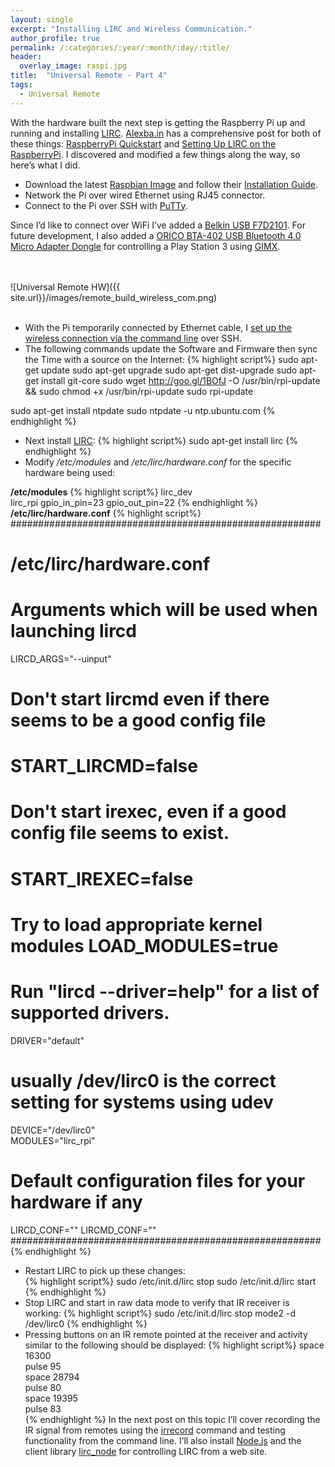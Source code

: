 ```yaml
---
layout: single
excerpt: "Installing LIRC and Wireless Communication."
author_profile: true
permalink: /:categories/:year/:month/:day/:title/
header:
  overlay_image: raspi.jpg
title:  "Universal Remote - Part 4"
tags:
  - Universal Remote
---
```


With the hardware built the next step is getting the Raspberry Pi up and running and installing [LIRC]. [Alexba.in] has a comprehensive post for both of these things: [RaspberryPi Quickstart] and [Setting Up LIRC on the RaspberryPi]. I discovered and modified a few things along the way, so here’s what I did.

- Download the latest [Raspbian Image] and follow their [Installation Guide].
- Network the Pi over wired Ethernet using RJ45 connector.
- Connect to the Pi over SSH with [PuTTy].

Since I’d like to connect over WiFi I’ve added a [Belkin USB F7D2101]. For future development, I also added a [ORICO BTA-402 USB Bluetooth 4.0 Micro Adapter Dongle] for controlling a Play Station 3 using [GIMX].

<br><br>
![Universal Remote HW]({{ site.url}}/images/remote_build_wireless_com.png)
<br><br>

- With the Pi temporarily connected by Ethernet cable, I [set up the wireless connection via the command line] over SSH.    
- The following commands update the Software and Firmware then sync the Time with a source on the Internet:
{% highlight script%}
sudo apt-get update
sudo apt-get upgrade
sudo apt-get dist-upgrade
sudo apt-get install git-core
sudo wget http://goo.gl/1BOfJ -O /usr/bin/rpi-update && sudo chmod +x /usr/bin/rpi-update
sudo rpi-update

sudo apt-get install ntpdate
sudo ntpdate -u ntp.ubuntu.com
{% endhighlight %}
- Next install [LIRC]:
{% highlight script%}
sudo apt-get install lirc
{% endhighlight %}
- Modify <i>/etc/modules</i> and <i>/etc/lirc/hardware.conf</i> for the specific hardware being used:

<b>/etc/modules</b>
{% highlight script%}
lirc_dev    
lirc_rpi gpio_in_pin=23 gpio_out_pin=22
{% endhighlight %}
<b>/etc/lirc/hardware.conf</b>
{% highlight script%}
########################################################    
# /etc/lirc/hardware.conf    
#    
# Arguments which will be used when launching lircd    
LIRCD_ARGS="--uinput"    
# Don't start lircmd even if there seems to be a good config file    
# START_LIRCMD=false    
# Don't start irexec, even if a good config file seems to exist.    
# START_IREXEC=false    
# Try to load appropriate kernel modules LOAD_MODULES=true    
# Run "lircd --driver=help" for a list of supported drivers.    
DRIVER="default"    
# usually /dev/lirc0 is the correct setting for systems using udev    
DEVICE="/dev/lirc0"    
MODULES="lirc_rpi"
# Default configuration files for your hardware if any    
LIRCD_CONF="" LIRCMD_CONF=""    
########################################################    
{% endhighlight %}
- Restart LIRC to pick up these changes:    
{% highlight script%}
sudo /etc/init.d/lirc stop
sudo /etc/init.d/lirc start
{% endhighlight %}
- Stop LIRC and start in raw data mode to verify that IR receiver is working:
{% highlight script%}
sudo /etc/init.d/lirc stop
mode2 -d /dev/lirc0
{% endhighlight %}
- Pressing buttons on an IR remote pointed at the receiver and activity similar to the following should be displayed:
{% highlight script%}
space 16300    
pulse 95    
space 28794    
pulse 80    
space 19395    
pulse 83    
{% endhighlight %}
In the next post on this topic I’ll cover recording the IR signal from remotes using the [irrecord] command and testing functionality from the command line. I’ll also install [Node.js] and the client library [lirc_node] for controlling LIRC from a web site.     


[LIRC]: http://www.lirc.org/
[Alexba.in]: http://alexba.in/
[RaspberryPi Quickstart]: http://alexba.in/blog/2013/01/04/raspberrypi-quickstart/
[Setting Up LIRC on the RaspberryPi]: http://alexba.in/blog/2013/01/06/setting-up-lirc-on-the-raspberrypi/

[Raspbian Image]: https://www.raspberrypi.org/downloads/raspbian/
[Installation Guide]: https://www.raspberrypi.org/documentation/installation/installing-images/README.md
[PuTTy]: http://www.putty.org/

[Belkin USB F7D2101]: http://www.belkin.com/us/support-product?pid=01t80000002G16OAAS&clickid=w1SRafxTOUl3RfRz3MQE83ZCUkkXNDQxxw-FSE0&utm_campaign=Belkin+Store+Home+Page&utm_medium=affiliate&utm_source=impactradius&irgwc=1
[ORICO BTA-402 USB Bluetooth 4.0 Micro Adapter Dongle]: https://www.amazon.com/ORICO-BTA-402-Bluetooth-Adapter-Controller/dp/B00AKO7XOW/ref=cm_cr_arp_d_product_top?ie=UTF8
[GIMX]: https://gimx.fr/wiki/index.php?title=Main_Page

[set up the wireless connection via the command line]: https://www.raspberrypi.org/documentation/configuration/wireless/wireless-cli.md

[irrecord]: http://www.lirc.org/html/irrecord.html
[Node.js]: https://nodejs.org
[lirc_node]: https://github.com/alexbain/lirc_node
